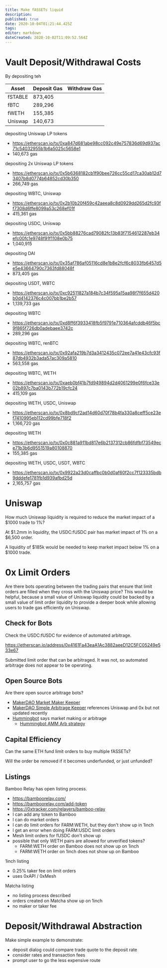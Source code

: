 ```yaml
---
title: Make fASSETs liquid
description: 
published: true
date: 2020-10-04T01:21:44.425Z
tags: 
editor: markdown
dateCreated: 2020-10-02T11:09:52.564Z
---
```


# Vault Deposit/Withdrawal Costs

By depositing teh 

| Asset   | Deposit Gas | Withdraw Gas |
|---------|-------------|--------------|
| fSTABLE | 873,405     | |
| fBTC    | 289,296     | |
| fWETH   | 155,385     | |
| Uniswap | 140,673     | |
 

depositing Uniswap LP tokens
- https://etherscan.io/tx/0xa847d681abe98cc092c49e757836d69d937ac71c54032955b1b6a5025c5658e1
- 140,673 gas

depositing 2x Uniswap LP tokens
- https://etherscan.io/tx/0x5b6368182cb1f90bee726cc55cd17ca30ab12d73407b8d0774b64852cd30b350
- 266,749 gas

depositing WBTC, Uniswap
- https://etherscan.io/tx/0x2b10b20f459c42aeea8c8d0929dd265d2fc93ff7308d6ffe8099a53c268ef01f
- 415,361 gas

depositing USDC, Uniswap
- https://etherscan.io/tx/0x5bb88276cad79082fc13b83f7154612287eb34efc00fc1e9748f91f1108e0b75
- 1,040,915

depositing DAI
- https://etherscan.io/tx/0x35af786af05116cd8e1b8e2fcf6c8033fb6457d5e5e43664790c7363fd88048f
- 873,405 gas

depositing USDT, WBTC
- https://etherscan.io/tx/0xc92511827a184b7c34f595a15aa98f7f655d420b0d4142376c4c007bb1be2b57
- 1,139,733 gas

depositing WBTC
- https://etherscan.io/tx/0xd8ff6f3933418fb5f9791e710364afcddb46f5bc9f865f726db0adebaee3742c
- 289,296 gas

depositing WBTC, renBTC
- https://etherscan.io/tx/0x92afa219b7d3a3412435c072ee7a41e43cfc93f87db4932b3ada57ac309a5810
- 563,558 gas

depositing WBTC, WETH
- https://etherscan.io/tx/0xaeb0bf41b7fd949894d2d4061299e0f6fce33e02b897c7ba0143b772b19cfc24
- 415,109 gas

depositing WETH, USDC, Uniswap
- https://etherscan.io/tx/0x8bd9cf2ad14d60d70f78b4fa330a8ceff5ce23ef7410995eb112cd99bfe718f2
- 1,166,720 gas

depositing WETH
- https://etherscan.io/tx/0x0c881a911bd817e6b2137312cb86fdfbf73549ece71b3b6d9551519a80108870
- 155,385 gas

depositing WETH, USDC, USDT, WBTC
- https://etherscan.io/tx/0x9922a23d0caffbc0b0d0af60f2cc7f123335bdb9dddefe1781fb1d939afbd25d
- 2,165,757 gas


# Uniswap
How much Uniswap liquidity is required to reduce the market impact of a $1000 trade to 1%?

At $1.2mm in liquidity, the USDC:fUSDC pair has market impact of 1% on a $6,500 order.

A liquidity of $185k would be needed to keep market impact below 1% on a $1000 trade.



# 0x Limit Orders

Are there bots operating between the trading pairs that ensure that limit orders are filled when they cross with the Uniswap price? This would be helpful, because a small value of Uniswap liquidity could be backed by a small value of limit order liquidity to provide a deeper book while allowing users to trade gas efficiently on Uniswap.

## Check for Bots

Check the USDC:fUSDC for evidence of automated arbitrage.

https://etherscan.io/address/0x4161Fa43eaA1Ac3882aeeD12C5FC05249e533e67

Submitted limit order that can be arbitraged. It was not, so automated arbitrage does not appear to be operating.

## Open Source Bots

Are there open source arbitrage bots?
 - [MakerDAO Market Maker Keeper](https://github.com/makerdao/market-maker-keeper/commit/bb4543559843d3e8d6b1b5979629e7d6f85bb933)
- [MakerDAO Simple Arbitrage Keeper](https://github.com/makerdao/simple-arbitrage-keeper) references Uniswap and 0x but not updated recently
- [Hummingbot](https://hummingbot.io/) says market making or arbitrage
  - [Hummingbot AMM Arb strategy](https://github.com/CoinAlpha/hummingbot/issues/2245)
  
## Capital Efficiency

Can the same ETH fund limit orders to buy multiple fASSETs?

Will the order be removed if it becomes underfunded, or just unfunded?


## Listings

Bamboo Relay has open listing process.
- https://bamboorelay.com/
- https://bamboorelay.com/add-token
- https://0xtracker.com/relayers/bamboo-relay
- I can add any token to Bamboo
- I can do market orders
- I can do limit orders for FARM:WETH, but they don't show up in 1inch
- I get an error when doing FARM:USDC limit orders
- Mesh limit orders for fUSDC don't show up
- possible that only WETH pairs are allowed for unverified tokens?
  - FARM:WETH order on Bamboo does not show up on 1inch
  - FARM:WETH order on 1inch does not show up on Bamboo

1inch listing
- 0.25% taker fee on limit orders
- uses 0xAPI / 0xMesh

Matcha listing
- no listing process described
- orders created on Matcha show up on 1inch
- no maker or taker fee

# Deposit/Withdrawal Abstraction

Make simple example to demonstrate:
- deposit dialog could compare trade quote to the deposit rate
- consider rates and transaction fees
- prompt user to go the less expensive route




